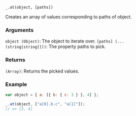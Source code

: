 ```
_.at(object, [paths])
```

Creates an array of values corresponding to paths of object.

### Arguments

`object (Object)`: The object to iterate over.
`[paths] (...(string|string[]))`: The property paths to pick.

### Returns

`(Array)`: Returns the picked values.

### Example

```javascript
var object = { a: [{ b: { c: 3 } }, 4] };

_.at(object, ["a[0].b.c", "a[1]"]);
// => [3, 4]
```
